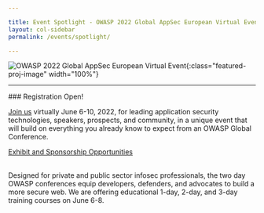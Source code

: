 ```yaml
---

title: Event Spotlight - OWASP 2022 Global AppSec European Virtual Event
layout: col-sidebar
permalink: /events/spotlight/

---
```

![OWASP 2022 Global AppSec European Virtual Event](https://virtual.globalappsec.org/assets/images/VIRTUAL_AppSec_2022_Banner_1920x720.jpg){:class="featured-proj-image" width="100%"}

<hr>
### Registration Open!

[Join us](https://whova.com/web/GKSmlhCK%2FWzBY2c8qqJ%2Bp7kNcnjsUQAQJ%2ByBsjLrbOo%3D/) virtually June 6-10, 2022, for leading application security technologies, speakers, prospects, and community, in a unique event that will build on everything you already know to expect from an OWASP Global Conference.  

[Exhibit and Sponsorship Opportunities](https://dublin.globalappsec.org/assets/files/Virtual_AppSec_EU_2022_Sponsorship_Opportunities.pdf) <br><br>

Designed for private and public sector infosec professionals, the two day OWASP conferences equip developers, defenders, and advocates to build a more 
secure web.  We are offering educational 1-day, 2-day, and 3-day training courses on June 6-8. 
